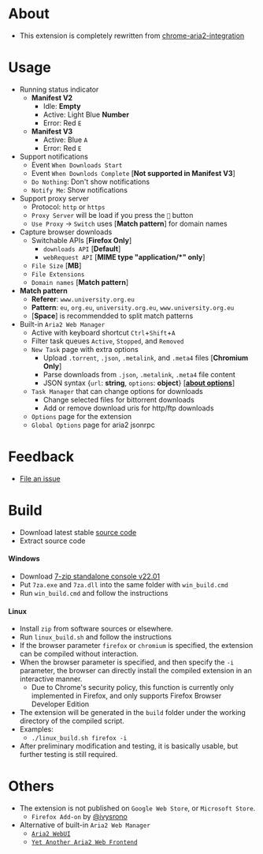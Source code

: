 # About

- This extension is completely rewritten from [chrome-aria2-integration](https://github.com/robbielj/chrome-aria2-integration)

# Usage
- Running status indicator
    - **Manifest V2**
        - Idle: **Empty**
        - Active: Light Blue **Number**
        - Error: Red `E`
    - **Manifest V3**
        - Active: Blue `A`
        - Error: Red `E`
- Support notifications
    - Event `When Downloads Start`
    - Event `When Downlods Complete` [**Not supported in Manifest V3**]
    - `Do Nothing`: Don't show notifications
    - `Notify Me`: Show notifications
- Support proxy server
    - Protocol: `http` or `https`
    - `Proxy Server` will be load if you press the `🔖` button
    - `Use Proxy` → `Switch` uses [**Match pattern**] for domain names
- Capture browser downloads
    - Switchable APIs  [**Firefox Only**]
        - `downloads API` [**Default**]
        - `webRequest API` [**MIME type "application/\*" only**]
    - `File Size` [**MB**]
    - `File Extensions`
    - `Domain names` [**Match pattern**]
- **Match pattern**
    - **Referer**: `www.university.org.eu`
    - **Pattern**: `eu`, `org.eu`, `university.org.eu`, `www.university.org.eu`
    - [**Space**] is recommendded to split match patterns
- Built-in `Aria2 Web Manager`
    - Active with keyboard shortcut `Ctrl`+`Shift`+`A`
    - Filter task queues `Active`, `Stopped`, and `Removed`
    - `New Task` page with extra options
        - Upload `.torrent`, `.json`, `.metalink`, and `.meta4` files [**Chromium Only**]
        - Parse downloads from `.json`, `.metalink`, `.meta4` file content
        - JSON syntax {`url`: **string**, `options`: **object**} [**[about options](https://aria2.github.io/manual/en/html/aria2c.html#options)**]
    - `Task Manager` that can change options for downloads
        - Change selected files for bittorrent downloads
        - Add or remove download uris for http/ftp downloads
    - `Options` page for the extension
    - `Global Options` page for aria2 jsonrpc

# Feedback

- [File an issue](https://github.com/jc3213/download_with_aria2/issues/new/)

# Build

- Download latest stable [source code](https://github.com/jc3213/download_with_aria2/releases/latest)
- Extract source code

#### Windows
- Download [7-zip standalone console v22.01](https://www.7-zip.org/a/7z2201-extra.7z)
- Put `7za.exe` and `7za.dll` into the same folder with `win_build.cmd`
- Run `win_build.cmd` and follow the instructions

#### Linux
- Install `zip` from software sources or elsewhere.
- Run `linux_build.sh` and follow the instructions
- If the browser parameter `firefox` or `chromium` is specified, the extension can be compiled without interaction.
- When the browser parameter is specified, and then specify the `-i` parameter, the browser can directly install the compiled extension in an interactive manner.
    - Due to Chrome's security policy, this function is currently only implemented in Firefox, and only supports Firefox Browser Developer Edition
- The extension will be generated in the `build` folder under the working directory of the compiled script.
- Examples:
    - `./linux_build.sh firefox -i`
- After preliminary modification and testing, it is basically usable, but further testing is still required.

# Others

- The extension is not published on `Google Web Store`, or `Microsoft Store`.
    - `Firefox Add-on` by [@ivysrono](https://addons.mozilla.org/firefox/addon/download-with-aria2/)
- Alternative of built-in `Aria2 Web Manager`
    - [`Aria2 WebUI`](https://ziahamza.github.io/webui-aria2/)
    - [`Yet Another Aria2 Web Frontend`](http://binux.github.io/yaaw/demo/)
